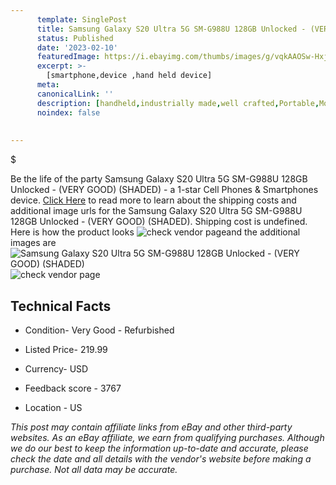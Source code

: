 ```yaml
---
      template: SinglePost
      title: Samsung Galaxy S20 Ultra 5G SM-G988U 128GB Unlocked - (VERY GOOD) (SHADED)
      status: Published
      date: '2023-02-10'
      featuredImage: https://i.ebayimg.com/thumbs/images/g/vqkAAOSw-HxjtzKy/s-l225.jpg
      excerpt: >-
        [smartphone,device ,hand held device]
      meta:
      canonicalLink: ''
      description: [handheld,industrially made,well crafted,Portable,Mobile,Compact,Convenient,Lightweight,Maneuverable,Man-portable,Miniature,Carriable,Hand-held,Light,Holdable,Transportable,Mobile device,Pocket-sized,On-the-go,Wireless,Cordless,Compact size,Convenient size, smartphone,device ,hand held device]
      noindex: false
        
        
---
```

$

Be the life of the party Samsung Galaxy S20 Ultra 5G SM-G988U 128GB Unlocked - (VERY GOOD) (SHADED) - a 1-star Cell Phones & Smartphones device. [Click Here](https://www.ebay.com/itm/404092572112?hash=item5e15cb51d0%3Ag%3AvqkAAOSw-HxjtzKy&mkevt=1&mkcid=1&mkrid=711-53200-19255-0&campid=%253CePNCampaignId%253E&customid=%253CreferenceId%253E&toolid=10049) to read more to learn about the shipping costs and additional image urls for the Samsung Galaxy S20 Ultra 5G SM-G988U 128GB Unlocked - (VERY GOOD) (SHADED). Shipping cost is undefined. Here is how the product looks ![check vendor page](https://i.ebayimg.com/thumbs/images/g/vqkAAOSw-HxjtzKy/s-l225.jpg)and the additional images are![Samsung Galaxy S20 Ultra 5G SM-G988U 128GB Unlocked - (VERY GOOD) (SHADED)](https://i.ebayimg.com/images/g/vqkAAOSw-HxjtzKy/s-l1200.jpg)![check vendor page](https://origin-galleryplus.ebayimg.com/ws/web/404092572112_2_0_1/225x225.jpg,https://origin-galleryplus.ebayimg.com/ws/web/404092572112_3_0_1/225x225.jpg,https://origin-galleryplus.ebayimg.com/ws/web/404092572112_4_0_1/225x225.jpg,https://origin-galleryplus.ebayimg.com/ws/web/404092572112_5_0_1/225x225.jpg,https://origin-galleryplus.ebayimg.com/ws/web/404092572112_6_0_1/225x225.jpg,https://origin-galleryplus.ebayimg.com/ws/web/404092572112_7_0_1/225x225.jpg,https://origin-galleryplus.ebayimg.com/ws/web/404092572112_8_0_1/225x225.jpg)



 ## Technical Facts 



     
      

 - Condition- Very Good - Refurbished 


      

 - Listed Price- 219.99 


      

 - Currency- USD 


      

 - Feedback score - 3767 


      

 - Location - US 


      
      

 *_This post may contain affiliate links from eBay and other third-party websites. As an eBay affiliate, we earn from qualifying purchases. Although we do our best to keep the information up-to-date and accurate, please check the date and all details with the vendor's website before making a purchase. Not all data may be accurate._*






